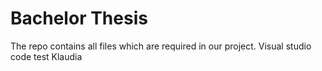 # Bachelor Thesis
The repo contains all files which are required in our project.
Visual studio code test Klaudia
